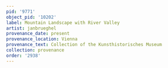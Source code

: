 ```yaml
---
pid: '9771'
object_pid: '10202'
label: Mountain Landscape with River Valley
artist: janbrueghel
provenance_date: present
provenance_location: Vienna
provenance_text: Collection of the Kunsthistorisches Museum
collection: provenance
order: '2938'
---
```

